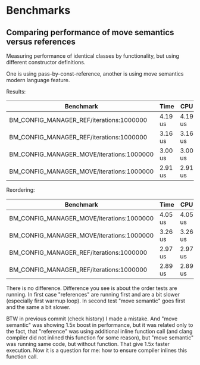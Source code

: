 # Benchmarks

## Comparing performance of move semantics versus references

Measuring performance of identical classes by functionality,
but using different constructor definitions.

One is using pass-by-const-reference, another is using move semantics
modern language feature.

Results:

| Benchmark                                 | Time    | CPU     | Iterations |
| ----------------------------------------- | ------- | ------- | ---------- |
| BM_CONFIG_MANAGER_REF/iterations:1000000  | 4.19 us | 4.19 us | 1000000    |
| BM_CONFIG_MANAGER_REF/iterations:1000000  | 3.16 us | 3.16 us | 1000000    |
| BM_CONFIG_MANAGER_MOVE/iterations:1000000 | 3.00 us | 3.00 us | 1000000    |
| BM_CONFIG_MANAGER_MOVE/iterations:1000000 | 2.91 us | 2.91 us | 1000000    |

Reordering:

| Benchmark                                 | Time    | CPU     | Iterations |
| ----------------------------------------- | ------- | ------- | ---------- |
| BM_CONFIG_MANAGER_MOVE/iterations:1000000 | 4.05 us | 4.05 us | 1000000    |
| BM_CONFIG_MANAGER_MOVE/iterations:1000000 | 3.26 us | 3.26 us | 1000000    |
| BM_CONFIG_MANAGER_REF/iterations:1000000  | 2.97 us | 2.97 us | 1000000    |
| BM_CONFIG_MANAGER_REF/iterations:1000000  | 2.89 us | 2.89 us | 1000000    |

There is no difference. Difference you see is about the order tests are running.
In first case "references" are running first and are a bit slower (especially
first warmup loop). In second test "move semantic" goes first and the same
a bit slower.

BTW in previous commit (check history) I made a mistake. And "move semantic"
was showing 1.5x boost in performance, but it was related only to the fact,
that "reference" was using additional inline function call (and clang compiler
did not inlined this function for some reason), but "move semantic" was running
same code, but without function. That give 1.5x faster execution. Now it is
a question for me: how to ensure compiler inlines this function call.
